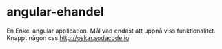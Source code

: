 # angular-ehandel
En Enkel angular application. Mål vad endast att uppnå viss funktionalitet. Knappt någon css
http://oskar.sodacode.io
